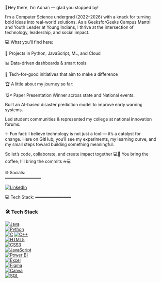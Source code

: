 🎯Hey there, I’m Adnan — glad you stopped by!

I’m a Computer Science undergrad (2022–2026) with a knack for turning bold ideas into real-world solutions.
As a GeeksforGeeks Campus Mantri and Youth Leader at Young Indians, I thrive at the intersection of technology, leadership, and social impact.

💻 What you’ll find here:

🚀 Projects in Python, JavaScript, ML, and Cloud

📊 Data-driven dashboards & smart tools

🌱 Tech-for-good initiatives that aim to make a difference

🏆 A little about my journey so far:

12× Paper Presentation Winner across state and National events.

Built an AI-based disaster prediction model to improve early warning systems.

Led student communities & represented my college at national innovation forums.

✨ Fun fact: I believe technology is not just a tool — it’s a catalyst for change.
Here on GitHub, you’ll see my experiments, my learning curve, and my small steps toward building something meaningful.

So let’s code, collaborate, and create impact together 💻🤝
You bring the coffee, I’ll bring the commits ☕💻

🌐 Socials:  
━━━━━━━━━━━━━━  

[![LinkedIn](https://img.shields.io/badge/LinkedIn-0077B5?style=for-the-badge&logo=linkedin&logoColor=white)](www.linkedin.com/in/syed-adnan-ahmed-726b072a1) 

💻 Tech Stack:
━━━━━━━━━━━━━━  
### 🛠️ Tech Stack

[![Java](https://img.shields.io/badge/Java-007396?style=for-the-badge&logo=java&logoColor=white)](https://www.java.com)  
[![Python](https://img.shields.io/badge/Python-3776AB?style=for-the-badge&logo=python&logoColor=white)](https://www.python.org)  
[![C](https://img.shields.io/badge/C-00599C?style=for-the-badge&logo=c&logoColor=white)](https://en.wikipedia.org/wiki/C_(programming_language))  
[![C++](https://img.shields.io/badge/C++-00599C?style=for-the-badge&logo=cplusplus&logoColor=white)](https://isocpp.org)  
[![HTML5](https://img.shields.io/badge/HTML5-E34F26?style=for-the-badge&logo=html5&logoColor=white)](https://developer.mozilla.org/en-US/docs/Web/HTML)  
[![CSS3](https://img.shields.io/badge/CSS3-1572B6?style=for-the-badge&logo=css3&logoColor=white)](https://developer.mozilla.org/en-US/docs/Web/CSS)  
[![JavaScript](https://img.shields.io/badge/JavaScript-F7DF1E?style=for-the-badge&logo=javascript&logoColor=black)](https://developer.mozilla.org/en-US/docs/Web/JavaScript)  
[![Power BI](https://img.shields.io/badge/Power_BI-F2C811?style=for-the-badge&logo=microsoftpowerbi&logoColor=black)](https://powerbi.microsoft.com)  
[![Excel](https://img.shields.io/badge/Excel-217346?style=for-the-badge&logo=microsoftexcel&logoColor=white)](https://office.microsoft.com/excel)  
[![Figma](https://img.shields.io/badge/Figma-F24E1E?style=for-the-badge&logo=figma&logoColor=white)](https://figma.com)  
[![Canva](https://img.shields.io/badge/Canva-00C4CC?style=for-the-badge&logo=canva&logoColor=white)](https://canva.com)  
[![SQL](https://img.shields.io/badge/SQL-4479A1?style=for-the-badge&logo=mysql&logoColor=white)](https://www.mysql.com)



